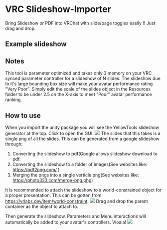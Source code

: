# VRC Slideshow-Importer
Bring Slideshow or PDF into VRChat with slide/page toggles easily !!
Just drag and drop.

## Example slideshow


## Notes
This tool is parameter optimized and takes only 3 memory on your VRC synced parameter controller for a slideshow of N slides.
The slideshow due to it's large bounding box size will make your avatar performance rating "Very Poor". Simply edit the scale of the slides object in the Resources folder to be under 2.5 on the X-axis to meet "Poor" avatar performance ranking.

## How to use
When you import the unity package you will see the YellowTools slideshow generator at the top. Click to open the GUI.
<img src="images/gui.png">
The slides that this takes is a single png of all the slides. This can be generated from a google slideshow through:
1) Converting the slideshow to pdf(Google allows slideshow download to pdf.
2) Converting the slideshow to a folder of images(See websites like: https://pdf2png.com/ )
3) Merging the pngs into a single verticle png(See websites like: https://photo333.com/merge-png.php)

It is recommended to attach the slideshow to a world-constrained object for a proper presentation. This can be gotten from: https://vrlabs.dev/item/world-constraint. 
<img src="images/example-data.png" >
Drag and drop the parent container as the object to attach to.

Then generate the slideshow. Parameters and Menu interactions will automatically be added to your avatar's controllers.
Vioala!
<img src="images/transitions.png">

